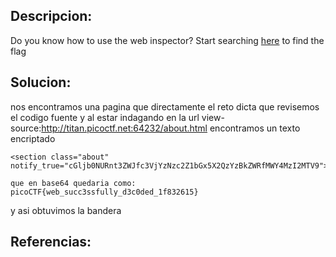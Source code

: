 ## Descripcion:
Do you know how to use the web inspector? Start searching [here](http://titan.picoctf.net:64232/) to find the flag

## Solucion:
nos encontramos una pagina que directamente el reto dicta que revisemos el codigo fuente
y al estar indagando en la url
view-source:http://titan.picoctf.net:64232/about.html
encontramos un texto encriptado
```
<section class="about" notify_true="cGljb0NURnt3ZWJfc3VjYzNzc2Z1bGx5X2QzYzBkZWRfMWY4MzI2MTV9">

que en base64 quedaria como:
picoCTF{web_succ3ssfully_d3c0ded_1f832615}
```
y asi obtuvimos la bandera
## Referencias: